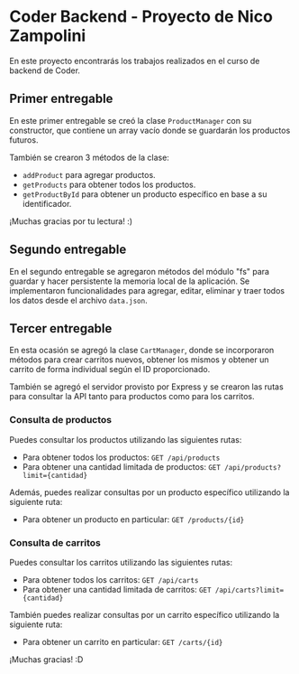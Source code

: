 # Coder Backend - Proyecto de Nico Zampolini

En este proyecto encontrarás los trabajos realizados en el curso de backend de Coder.

## Primer entregable

En este primer entregable se creó la clase `ProductManager` con su constructor, que contiene un array vacío donde se guardarán los productos futuros.

También se crearon 3 métodos de la clase:
- `addProduct` para agregar productos.
- `getProducts` para obtener todos los productos.
- `getProductById` para obtener un producto específico en base a su identificador.

¡Muchas gracias por tu lectura! :)

## Segundo entregable

En el segundo entregable se agregaron métodos del módulo "fs" para guardar y hacer persistente la memoria local de la aplicación. Se implementaron funcionalidades para agregar, editar, eliminar y traer todos los datos desde el archivo `data.json`.

## Tercer entregable

En esta ocasión se agregó la clase `CartManager`, donde se incorporaron métodos para crear carritos nuevos, obtener los mismos y obtener un carrito de forma individual según el ID proporcionado.

También se agregó el servidor provisto por Express y se crearon las rutas para consultar la API tanto para productos como para los carritos.

### Consulta de productos

Puedes consultar los productos utilizando las siguientes rutas:

- Para obtener todos los productos: `GET /api/products`
- Para obtener una cantidad limitada de productos: `GET /api/products?limit={cantidad}`

Además, puedes realizar consultas por un producto específico utilizando la siguiente ruta:

- Para obtener un producto en particular: `GET /products/{id}`


### Consulta de carritos

Puedes consultar los carritos utilizando las siguientes rutas:

- Para obtener todos los carritos: `GET /api/carts`
- Para obtener una cantidad limitada de carritos: `GET /api/carts?limit={cantidad}`

También puedes realizar consultas por un carrito específico utilizando la siguiente ruta:

- Para obtener un carrito en particular: `GET /carts/{id}`

¡Muchas gracias! :D

